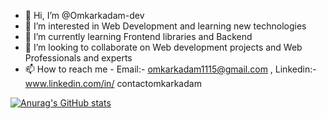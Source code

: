 - 👋 Hi, I’m @Omkarkadam-dev
- 👀 I’m interested in Web Development and learning new technologies
- 🌱 I’m currently learning Frontend libraries and Backend 
- 💞️ I’m looking to collaborate on Web development projects and Web Professionals and experts
- 📫 How to reach me - Email:- omkarkadam1115@gmail.com , Linkedin:- www.linkedin.com/in/
contactomkarkadam
  
[![Anurag's GitHub stats](https://github-readme-stats.vercel.app/api?username=Omkarkadam-dev&show_icons=true)](https://github.com/Omkarkadam-dev/github-readme-stats&show_icons=true)



